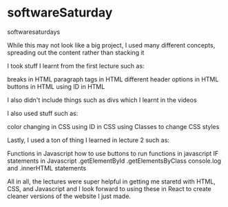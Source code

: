 # softwareSaturday
softwaresaturdays

While this may not look like a big project, I used many different concepts, spreading out the content rather than stacking it

I took stuff I learnt from the first lecture such as:

breaks in HTML
paragraph tags in HTML
different header options in HTML
buttons in HTML
using ID in HTML

I also didn't include things such as divs which I learnt in the videos

I also used stuff such as:

color changing in CSS
using ID in CSS
using Classes to change CSS styles

Lastly, I used a ton of thing I learned in lecture 2 such as:

Functions in Javascript
how to use buttons to run functions in javascript
IF statements in Javascript
.getElementById
.getElementsByClass
console.log
and .innerHTML statements

All in all, the lectures were super helpful in getting me staretd with HTML, CSS, and Javascript and I look forward to using these in React to create cleaner versions of the website I just made.